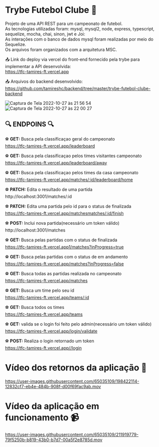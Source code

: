 


# Trybe Futebol Clube :bookmark:

Projeto de uma API REST para um campeonato de futebol. <br>
  As tecnologias utilizadas foram:  mysql, mysql2, node, express, typescript, sequelize, mocha, chai, sinon, jwt e Joi:<br>
  As interações com o banco de dados mysql foram realizadas por meio do Sequelize.<br>
  Os arquivos foram organizados com a arquitetura MSC.<br>

:outbox_tray: Link do deploy via vercel do front-end fornecido pela trybe para implementar a API desenvolvida:<br>
https://tfc-tamires-ft.vercel.app<br>

:outbox_tray: Arquivos do backend desenvolvido: <br>
https://github.com/tamireshc/backend/tree/master/trybe-futebol-clube-backend<br>

![Captura de Tela 2022-10-27 às 21 56 54](https://user-images.githubusercontent.com/65035109/198425654-97dec868-ad3e-49fd-b33a-23fcbf0862ce.png)
![Captura de Tela 2022-10-27 às 22 00 27](https://user-images.githubusercontent.com/65035109/198427066-b1f11c05-463a-4eb1-8032-f1885534b15e.png)

## :mag:  ENDPOINS  :mag:<br>


:soccer: **GET:** Busca pela classificaçao geral do campeonato<br>
https://tfc-tamires-ft.vercel.app/leaderboard<br>

:soccer: **GET:** Busca pela classificaçao pelos times visitantes campeonato<br>
https://tfc-tamires-ft.vercel.app/leaderboard/away<br>

:soccer: **GET:** Busca pela classificaçao pelos times da casa campeonato<br>
https://tfc-tamires-ft.vercel.app/matches/:id/leaderboard/home<br>

:soccer: **PATCH:** Edita o resultado de uma partida<br>
http://localhost:3001/matches/:id<br>

:soccer: **PATCH:** Edita uma partida pelo id para o status de finalizada<br>
https://tfc-tamires-ft.vercel.app/matchesmatches/:id/finish<br>

:soccer: **POST:** Inclui nova partida(necessário um token válido)<br>
http://localhost:3001/matches<br>

:soccer: **GET:** Busca pelas partidas com o status de finalizada<br>
https://tfc-tamires-ft.vercel.app1/matches?inProgress=true<br>

:soccer: **GET:** Busca pelas partidas com o status de em andamento<br>
https://tfc-tamires-ft.vercel.app/matches?inProgress=false<br>

:soccer: **GET:** Busca todas as partidas realizada no campeonato<br>
https://tfc-tamires-ft.vercel.app/matches<br>

:soccer: **GET:** Busca um time pelo seu id<br>
https://tfc-tamires-ft.vercel.app/teams/:id<br>

:soccer: **GET:** Busca todos os times<br>
https://tfc-tamires-ft.vercel.app/teams<br>

:soccer: **GET:** valida se o login foi feito pelo admin(necessário um token válido)<br>
https://tfc-tamires-ft.vercel.app/login/validate<br>

:soccer: **POST:** Realiza o login retornado um token<br>
https://tfc-tamires-ft.vercel.app//login<br>

# Vídeo dos retornos da aplicação :dart:

https://user-images.githubusercontent.com/65035109/198422114-12832cf7-eb4e-484b-908f-d00f69fac9ab.mov

# Vídeo  da aplicação em funcionamento :video_camera:


https://user-images.githubusercontent.com/65035109/211919779-79f5250b-b819-43b0-b7d7-00a5f2e8785d.mov



